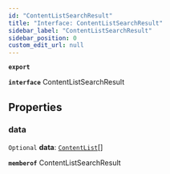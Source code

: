 ```yaml
---
id: "ContentListSearchResult"
title: "Interface: ContentListSearchResult"
sidebar_label: "ContentListSearchResult"
sidebar_position: 0
custom_edit_url: null
---
```


**`export`**

**`interface`** ContentListSearchResult

## Properties

### data

 `Optional` **data**: [`ContentList`](ContentList.md)[]

**`memberof`** ContentListSearchResult
